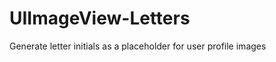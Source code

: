 UIImageView-Letters
===================

Generate letter initials as a placeholder for user profile images
